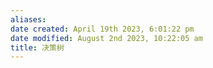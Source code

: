 ```yaml
---
aliases: 
date created: April 19th 2023, 6:01:22 pm
date modified: August 2nd 2023, 10:22:05 am
title: 决策树
---
```


